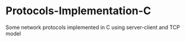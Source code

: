 # Protocols-Implementation-C
Some network protocols implemented in C using server-client and TCP model
